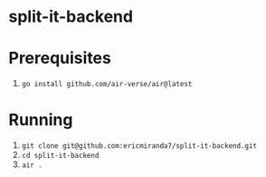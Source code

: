 # split-it-backend

# Prerequisites
1. `go install github.com/air-verse/air@latest`

# Running
1. `git clone git@github.com:ericmiranda7/split-it-backend.git`
2. `cd split-it-backend`
2. `air .`